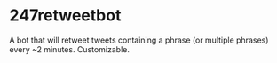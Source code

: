 # 247retweetbot
A bot that will retweet tweets containing a phrase (or multiple phrases) every ~2 minutes. Customizable. 
